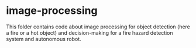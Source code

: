 # image-processing

This folder contains code about image processing for object detection (here a fire or a hot object) and decision-making for a fire hazard detection system and autonomous robot.
